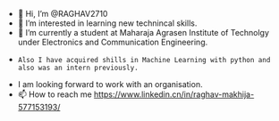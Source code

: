 - 👋 Hi, I’m @RAGHAV2710
- 👀 I’m interested in learning new technincal skills. 
- 🌱 I’m currently a student at Maharaja Agrasen Institute of Technolgy under Electronics and Communication Engineering.
-     Also I have acquired shills in Machine Learning with python and also was an intern previously. 

-  I am looking forward to work with an organisation.  
- 📫 How to reach me https://www.linkedin.cn/in/raghav-makhija-577153193/

<!---
RAGHAV2710/RAGHAV2710 is a ✨ special ✨ repository because its `README.md` (this file) appears on your GitHub profile.
You can click the Preview link to take a look at your changes.
--->

